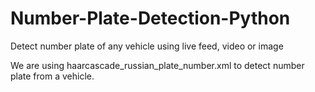 # Number-Plate-Detection-Python
Detect number plate of any vehicle using live feed, video or image


We are using haarcascade_russian_plate_number.xml to detect number plate from a vehicle.
